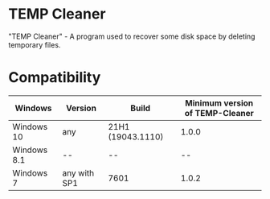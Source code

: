 # TEMP Cleaner
"TEMP Cleaner" - A program used to recover some disk space by deleting temporary files.

# Compatibility
Windows | Version | Build | Minimum version of TEMP-Cleaner
------------ | ------------- | ------------ | -------------
Windows 10 | any | 21H1 (19043.1110) | 1.0.0
Windows 8.1 | -- | -- | --
Windows 7 | any with SP1 | 7601 | 1.0.2
